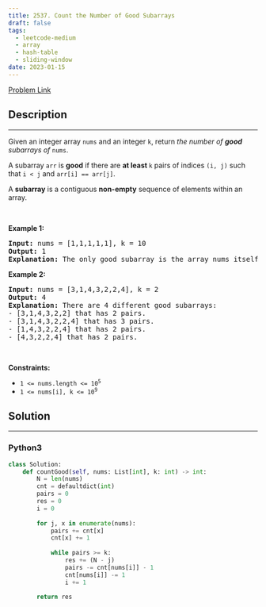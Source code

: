 ```yaml
---
title: 2537. Count the Number of Good Subarrays
draft: false
tags: 
  - leetcode-medium
  - array
  - hash-table
  - sliding-window
date: 2023-01-15
---
```


[Problem Link](https://leetcode.com/problems/count-the-number-of-good-subarrays/)

## Description

---
<p>Given an integer array <code>nums</code> and an integer <code>k</code>, return <em>the number of <strong>good</strong> subarrays of</em> <code>nums</code>.</p>

<p>A subarray <code>arr</code> is <strong>good</strong> if there are <strong>at least </strong><code>k</code> pairs of indices <code>(i, j)</code> such that <code>i &lt; j</code> and <code>arr[i] == arr[j]</code>.</p>

<p>A <strong>subarray</strong> is a contiguous <strong>non-empty</strong> sequence of elements within an array.</p>

<p>&nbsp;</p>
<p><strong class="example">Example 1:</strong></p>

<pre>
<strong>Input:</strong> nums = [1,1,1,1,1], k = 10
<strong>Output:</strong> 1
<strong>Explanation:</strong> The only good subarray is the array nums itself.
</pre>

<p><strong class="example">Example 2:</strong></p>

<pre>
<strong>Input:</strong> nums = [3,1,4,3,2,2,4], k = 2
<strong>Output:</strong> 4
<strong>Explanation:</strong> There are 4 different good subarrays:
- [3,1,4,3,2,2] that has 2 pairs.
- [3,1,4,3,2,2,4] that has 3 pairs.
- [1,4,3,2,2,4] that has 2 pairs.
- [4,3,2,2,4] that has 2 pairs.
</pre>

<p>&nbsp;</p>
<p><strong>Constraints:</strong></p>

<ul>
	<li><code>1 &lt;= nums.length &lt;= 10<sup>5</sup></code></li>
	<li><code>1 &lt;= nums[i], k &lt;= 10<sup>9</sup></code></li>
</ul>


## Solution

---
### Python3
``` py title='count-the-number-of-good-subarrays'
class Solution:
    def countGood(self, nums: List[int], k: int) -> int:
        N = len(nums)
        cnt = defaultdict(int)
        pairs = 0
        res = 0
        i = 0
        
        for j, x in enumerate(nums):
            pairs += cnt[x]
            cnt[x] += 1
            
            while pairs >= k:
                res += (N - j)
                pairs -= cnt[nums[i]] - 1
                cnt[nums[i]] -= 1
                i += 1
        
        return res
```

